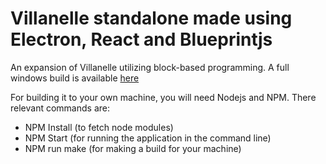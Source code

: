 # Villanelle standalone made using Electron, React and Blueprintjs
An expansion of Villanelle utilizing block-based programming.
A full windows build is available [here](https://drive.google.com/file/d/11nKrAhO_ZF9vFR5bgHX-ifjXAcvryWce/view?usp=sharing)

For building it to your own machine, you will need Nodejs and NPM. There relevant commands are:
- NPM Install (to fetch node modules)
- NPM Start (for running the application in the command line)
- NPM run make (for making a build for your machine)
